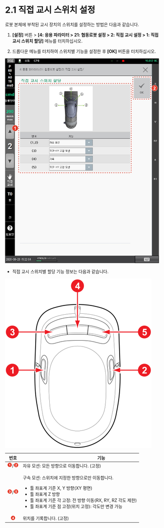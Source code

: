 # 2.1 직접 교시 스위치 설정

로봇 본체에 부착된 교시 장치의 스위치를 설정하는 방법은 다음과 같습니다.

1.  **\[설정]** 버튼 > **\[4: 응용 파라미터 > 21: 협동로봇 설정 > 2: 직접 교시 설정 > 1: 직접 교시 스위치 할당]** 메뉴를 터치하십시오.


2. 드롭다운 메뉴를 터치하여 스위치별 기능을 설정한 후 **\[OK]** 버튼을 터치하십시오.

![](../.gitbook/assets/image57.jpeg)

* 직접 교시 스위치별 할당 기능 정보는 다음과 같습니다.

![그림 17 직접 교시 스위치](../.gitbook/assets/image58.png)

|                            **번호**                            | 　　　　　　　　　　**기능**                                                                                                                                                                         |
| :----------------------------------------------------------: | ---------------------------------------------------------------------------------------------------------------------------------------------------------------------------------------- |
| ![](../.gitbook/assets/1.png)/![](../.gitbook/assets/2.png)  | 자유 모션: 모든 방향으로 이동합니다. (고정)                                                                                                                                                               |
| ![](../.gitbook/assets/3.png)/![](../.gitbook/assets/5.png)  | <p>구속 모션: 스위치에 지정한 방향으로만 이동합니다.</p><ul><li>툴 좌표계 기준 X, Y 방향(XY 평면)</li><li>툴 좌표계 Z 방향</li><li>툴 좌표계 기준 각 고정: 전 방향 이동(RX, RY, RZ 각도 제한)</li><li>툴 좌표계 기준 점 고정(위치 고정): 각도만 변경 가능</li></ul> |
|                 ![](../.gitbook/assets/4.png)                | 위치를 기록합니다. (고정)                                                                                                                                                                          |
